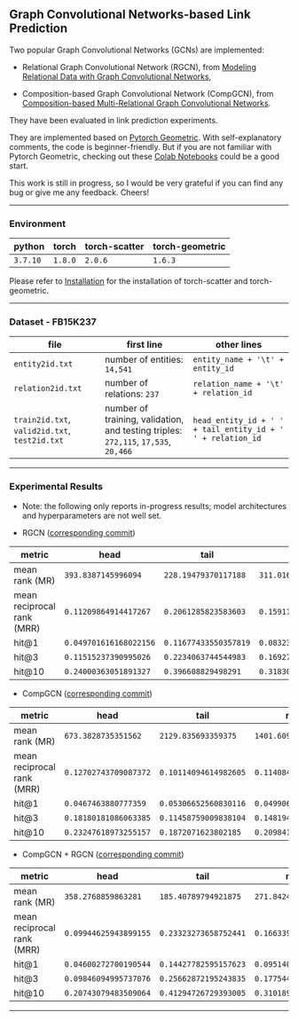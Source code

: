 ## Graph Convolutional Networks-based Link Prediction

Two popular Graph Convolutional Networks (GCNs) are implemented:

- Relational Graph Convolutional Network (RGCN), from [Modeling Relational Data with Graph Convolutional Networks](https://arxiv.org/abs/1703.06103),

- Composition-based Graph Convolutional Network (CompGCN), from [Composition-based Multi-Relational Graph Convolutional Networks](https://openreview.net/pdf?id=BylA_C4tPr).

They have been evaluated in link prediction experiments.

They are implemented based on [Pytorch Geometric](https://github.com/rusty1s/pytorch_geometric). With self-explanatory comments, the code is beginner-friendly. But if you are not familiar with Pytorch Geometric, checking out these [Colab Notebooks](https://pytorch-geometric.readthedocs.io/en/latest/notes/colabs.html) could be a good start. 

This work is still in progress, so I would be very grateful if you can find any bug or give me any feedback. Cheers!

----
### Environment

| python | torch | torch-scatter | torch-geometric |
| ---- | ---- | ---- | ---- |
| `3.7.10` | `1.8.0` | `2.0.6` | `1.6.3` |

Please refer to [Installation](https://pytorch-geometric.readthedocs.io/en/latest/notes/installation.html) for the installation of torch-scatter and torch-geometric. 

----
### Dataset - FB15K237

| file | first line | other lines |
| ---- | ---- | ---- |
| `entity2id.txt` | number of entities: `14,541` | `entity_name + '\t' + entity_id` |
| `relation2id.txt` | number of relations: `237` | `relation_name + '\t' + relation_id` |
| `train2id.txt`, `valid2id.txt`, `test2id.txt` | number of training, validation, and testing triples: `272,115`, `17,535`, `20,466` | `head_entity_id + ' ' + tail_entity_id + ' ' + relation_id` |

----
### Experimental Results

- Note: the following only reports in-progress results; model architectures and hyperparameters are not well set. 

- RGCN ([corresponding commit](https://github.com/ruijie-wang-uzh/geometric_gnns/commit/90bc1f39a6600498e3adc557dca9d51e16abbc15))

|  metric  |  head  |  tail  |  mean  |  
|  ----  |  ----  |  ----  |  ----  |  
|  mean rank (MR)  |  `393.8387145996094`  |  `228.19479370117188`  |  `311.0167541503906`  |  
|  mean reciprocal rank (MRR)  |  `0.11209864914417267`  |  `0.2061285823583603`  |  `0.15911361575126648`  |  
|  hit@1  |  `0.049701616168022156`  |  `0.11677433550357819`  |  `0.08323797583580017`  |  
|  hit@3  |  `0.11515237390995026`  |  `0.2234063744544983`  |  `0.16927936673164368`  |  
|  hit@10  |  `0.24000363051891327`  |  `0.396608829498291`  |  `0.31830623745918274`  |  

- CompGCN ([corresponding commit](https://github.com/ruijie-wang-uzh/geometric_gnns/commit/407e6699a42ee5b7c57cb0251eb69a8e25fe7079))

|  metric  |  head  |  tail  |  mean  |  
|  ----  |  ----  |  ----  |  ----  |  
|  mean rank (MR)  |  `673.3828735351562`  |  `2129.835693359375`  |  `1401.6092529296875`  |  
|  mean reciprocal rank (MRR)  |  `0.12702743709087372`  |  `0.10114094614982605`  |  `0.11408419162034988`  |  
|  hit@1  |  `0.0467463880777359`  |  `0.05306652560830116`  |  `0.04990645498037338`  |  
|  hit@3  |  `0.18180181086063385`  |  `0.11458759009838104`  |  `0.14819470047950745`  |  
|  hit@10  |  `0.23247618973255157`  |  `0.1872071623802185`  |  `0.20984166860580444`  |  

- CompGCN + RGCN ([corresponding commit](https://github.com/ruijie-wang-uzh/geometric_gnns/commit/67e91668e2c3f8a36a736bc924799a1e5cf5a8e8))
   
|  metric  |  head  |  tail  |  mean  |  
|  ----  |  ----  |  ----  |  ----  |  
|  mean rank (MR)  |  `358.2768859863281`  |  `185.40789794921875`  |  `271.8424072265625`  |  
|  mean reciprocal rank (MRR)  |  `0.09944625943899155`  |  `0.23323273658752441`  |  `0.16633950173854828`  |  
|  hit@1  |  `0.04600272700190544`  |  `0.14427782595157623`  |  `0.09514027833938599`  |  
|  hit@3  |  `0.09846094995737076`  |  `0.25662872195243835`  |  `0.17754483222961426`  |  
|  hit@10  |  `0.20743079483509064`  |  `0.41294726729393005`  |  `0.31018903851509094`  |  
   
----
